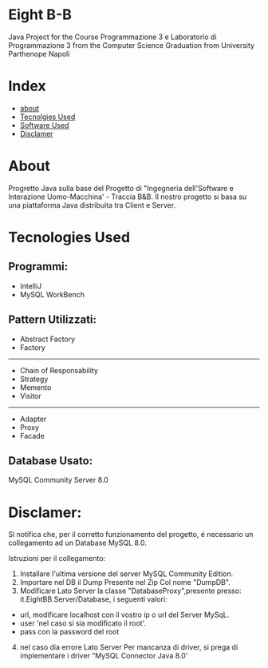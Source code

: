 # Eight B-B
Java Project for the Course Programmazione 3 e Laboratorio di Programmazione 3 from the Computer Science Graduation from University Parthenope Napoli

# Index
- [about](#About)
- [Tecnolgies Used](#Tecnolgies-Used)
- [Software Used](#Software-Used)
- [Disclamer](#Disclamer)


# About
Progretto Java sulla base del Progetto di "Ingegneria dell'Software e Interazione Uomo-Macchina' - Traccia B&B.
Il nostro progetto si basa su una piattaforma Java distribuita tra Client e Server.

# Tecnologies Used
## Programmi:
- IntelliJ
- MySQL WorkBench
## Pattern Utilizzati:
- Abstract Factory
- Factory
----------------------------
- Chain of Responsability
- Strategy
- Memento
- Visitor
----------------------------
- Adapter
- Proxy
- Facade

## Database Usato:
MySQL Community Server 8.0

# Disclamer:
Si notifica che, per il corretto funzionamento del progetto, é necessario un collegamento ad un Database MySQL 8.0.

Istruzioni per il collegamento:
1. Installare l'ultima versione del server MySQL Community Edition.
2. Importare nel DB il Dump Presente nel Zip Col nome "DumpDB".
3. Modificare Lato Server la classe "DatabaseProxy",presente presso: it.EightBB.Server/Database, i seguenti valori:
- url, modificare localhost con il vostro ip o url del Server MySqL.
- user 'nel caso si sia modificato il root'.
- pass con la password del root 
4. nel caso dia errore Lato Server Per mancanza di driver, si prega di implementare i driver "MySQL Connector Java 8.0'

